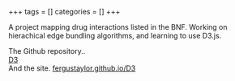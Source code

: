 +++
tags = []
categories = []
+++

A project mapping drug interactions listed in the BNF. Working on hierachical edge bundling algorithms, and learning to use D3.js.

The Github repository..
<br>
[D3](https://github.com/fergustaylor/D3)
<br>
And the site.
[fergustaylor.github.io/D3](https://fergustaylor.github.io/D3)
